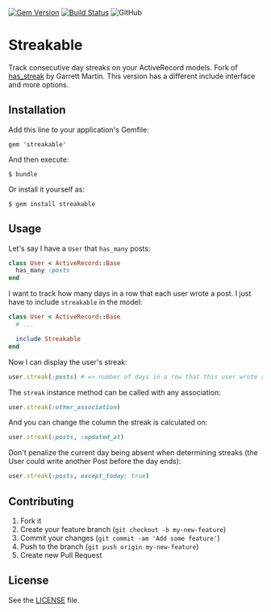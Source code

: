 [![Gem Version](https://badge.fury.io/rb/streakable.svg)](https://badge.fury.io/rb/streakable) [![Build Status](https://travis-ci.org/szTheory/streakable.svg?branch=master)](https://travis-ci.org/szTheory/streakable) ![GitHub](https://img.shields.io/github/license/mashape/apistatus.svg)

# Streakable

Track consecutive day streaks on your ActiveRecord models. Fork of [has_streak](https://github.com/garrettqmartin8/has_streak) by Garrett Martin. This version has a different include interface and more options.

## Installation

Add this line to your application's Gemfile:

    gem 'streakable'

And then execute:

    $ bundle

Or install it yourself as:

    $ gem install streakable

## Usage

Let's say I have a <code>User</code> that <code>has_many</code> posts:

```ruby
class User < ActiveRecord::Base
  has_many :posts
end
```

I want to track how many days in a row that each user wrote a post. I just have to include <code>streakable</code> in the model:

```ruby
class User < ActiveRecord::Base
  # ...

  include Streakable
end
```

Now I can display the user's streak:

```ruby
user.streak(:posts) # => number of days in a row that this user wrote a post (as determined by the created_at column, by default)
```

The <code>streak</code> instance method can be called with any association:

```ruby
user.streak(:other_association)
```

And you can change the column the streak is calculated on:

```ruby
user.streak(:posts, :updated_at)
```

Don't penalize the current day being absent when determining streaks (the User could write another Post before the day ends):

```ruby
user.streak(:posts, except_today: true)
```

## Contributing

1. Fork it
2. Create your feature branch (`git checkout -b my-new-feature`)
3. Commit your changes (`git commit -am 'Add some feature'`)
4. Push to the branch (`git push origin my-new-feature`)
5. Create new Pull Request

## License

See the [LICENSE](https://github.com/szTheory/streakable/blob/master/LICENSE.txt) file.